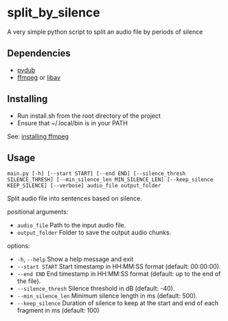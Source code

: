 # split_by_silence

A very simple python script to split an audio file by periods of silence

## Dependencies

- [pydub](https://github.com/jiaaro/pydub)
- [ffmpeg](http://www.ffmpeg.org/) or [libav](http://libav.org/)

## Installing

- Run install.sh from the root directory of the project
- Ensure that ~/.local/bin is in your PATH

See: [installing ffmpeg](https://github.com/jiaaro/pydub?tab=readme-ov-file#getting-ffmpeg-set-up)

## Usage

```
main.py [-h] [--start START] [--end END] [--silence_thresh SILENCE_THRESH] [--min_silence_len MIN_SILENCE_LEN] [--keep_silence KEEP_SILENCE] [--verbose] audio_file output_folder
```

Split audio file into sentences based on silence.

positional arguments:

  - `audio_file`            Path to the input audio file.
  - `output_folder`         Folder to save the output audio chunks.

options:

  - `-h`, `--help`          Show a help message and exit
  - `--start START`         Start timestamp in HH:MM:SS format (default: 00:00:00).
  - `--end END`             End timestamp in HH:MM:SS format (default: up to the end of the file).
  - `--silence_thresh`      Silence threshold in dB (default: -40).
  - `--min_silence_len`     Minimum silence length in ms (default: 500).
  - `--keep_silence`        Duration of silence to keep at the start and end of each fragment in ms (default: 100)
